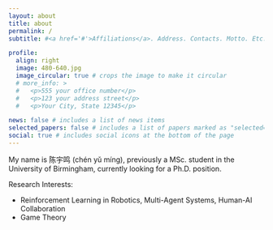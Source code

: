 ```yaml
---
layout: about
title: about
permalink: /
subtitle: #<a href='#'>Affiliations</a>. Address. Contacts. Motto. Etc.

profile:
  align: right
  image: 480-640.jpg
  image_circular: true # crops the image to make it circular
  # more_info: >
  #   <p>555 your office number</p>
  #   <p>123 your address street</p>
  #   <p>Your City, State 12345</p>

news: false # includes a list of news items
selected_papers: false # includes a list of papers marked as "selected={true}"
social: true # includes social icons at the bottom of the page
---
```


My name is 陈宇鸣 (chén yǔ míng), previously a MSc. student in the University of Birmingham, currently looking for a Ph.D. position.

Research Interests:

- Reinforcement Learning in Robotics, Multi-Agent Systems, Human-AI Collaboration
- Game Theory
